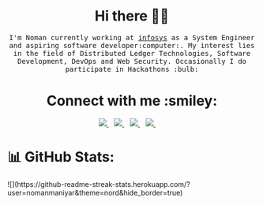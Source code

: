 <h1 align='center'>Hi there 👋🏾 </h1>

<p align='center'>
  <samp>
    I'm Noman currently working at <a href="https://www.infosys.com/">infosys</a> as a System Engineer and aspiring software developer:computer:. My interest lies in the field of Distributed Ledger Technologies, Software Development, DevOps and Web Security. Occasionally I do participate in Hackathons :bulb:
  </samp>
</p>
<h1 align='center'>Connect with me :smiley:</h1>
<p align='center'>
<a href="https://x.com/nomanmaniyar_">
  <img src="https://img.shields.io/badge/twitter-%231DA1F2.svg?&style=for-the-badge&logo=twitter&logoColor=white" />
</a>&nbsp;&nbsp;
<a href="https://www.linkedin.com/in/nomanmaniyar/">
  <img src="https://img.shields.io/badge/linkedin-%230077B5.svg?&style=for-the-badge&logo=linkedin&logoColor=white" />
</a>&nbsp;&nbsp;
<a href="https://medium.com/@nomaanmaniyar">
  <img src="https://img.shields.io/badge/medium-%2312100E.svg?&style=for-the-badge&logo=medium&logoColor=white" />
</a>&nbsp;&nbsp;
<a href="mailto:nomaanmaniyar@gmail.com">
  <img src="https://img.shields.io/badge/email me-%23D14836.svg?&style=for-the-badge&logo=gmail&logoColor=white" />
</a>&nbsp;&nbsp;
</a>&nbsp;&nbsp;

# 📊 GitHub Stats:
<div justify-content: center>
![](https://github-readme-streak-stats.herokuapp.com/?user=nomanmaniyar&theme=nord&hide_border=true)<br/>
  </div>
<!--
**NomanManiyar/NomanManiyar** is a ✨ _special_ ✨ repository because its `README.md` (this file) appears on your GitHub profile.

Here are some ideas to get you started:

- 🔭 I’m currently working on ...
- 🌱 I’m currently learning ...
- 👯 I’m looking to collaborate on ...
- 🤔 I’m looking for help with ...
- 💬 Ask me about ...
- 📫 How to reach me: ...
- 😄 Pronouns: ...
- ⚡ Fun fact: ...
-->
